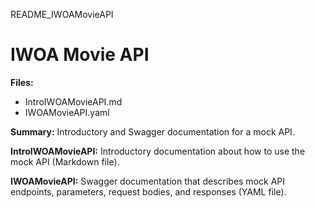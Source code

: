 README_IWOAMovieAPI

# IWOA Movie API

**Files:**
* IntroIWOAMovieAPI.md
* IWOAMovieAPI.yaml

**Summary:** Introductory and Swagger documentation for a mock API.

**IntroIWOAMovieAPI:** Introductory documentation about how to use the mock API (Markdown file).

**IWOAMovieAPI:** Swagger documentation that describes mock API endpoints, parameters, request bodies, and responses (YAML file).
